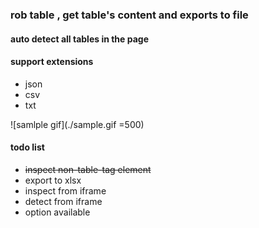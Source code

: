 ### rob table , get table's content and exports to file
#### auto detect all tables in the page
#### support extensions 
- json 
- csv 
- txt

![samlple gif](./sample.gif =500)

#### todo list

- ~~inspect non-table-tag element~~
- export to xlsx
- inspect from iframe
- detect from iframe
- option available